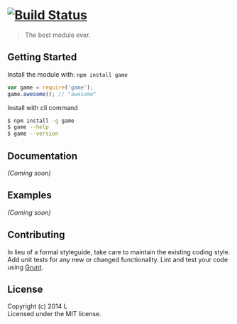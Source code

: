 #  [![Build Status](https://secure.travis-ci.org/scoiatael/game.png?branch=master)](http://travis-ci.org/scoiatael/game)

> The best module ever.


## Getting Started

Install the module with: `npm install game`

```js
var game = require('game');
game.awesome(); // "awesome"
```

Install with cli command

```sh
$ npm install -g game
$ game --help
$ game --version
```




## Documentation

_(Coming soon)_


## Examples

_(Coming soon)_


## Contributing

In lieu of a formal styleguide, take care to maintain the existing coding style. Add unit tests for any new or changed functionality. Lint and test your code using [Grunt](http://gruntjs.com).


## License

Copyright (c) 2014 L  
Licensed under the MIT license.
